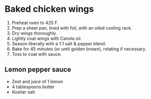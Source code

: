 Baked chicken wings
===================

1. Preheat oven to 425 F.
2. Prep a sheet pan, lined with foil, with an oiled cooling rack.
2. Dry wings thoroughly.
3. Lightly coat wings with Canola oil.
4. Season liberally with a 1:1 salt & pepper blend.
5. Bake for 45 minutes (or until golden brown), rotating if necessary.
6. Toss to coat with sauce.

Lemon pepper sauce
------------------

- Zest and juice of 1 lemon
- 4 tablespoons butter
- Kosher salt
